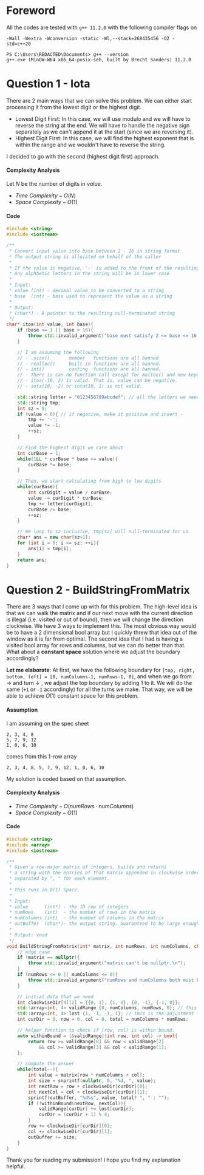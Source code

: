 # Foreword

All the codes are tested with `g++ 11.2.0` with the following compiler flags on 

```
-Wall -Wextra -Wconversion -static -Wl,--stack=268435456 -O2 -std=c++20
```

```
PS C:\Users\REDACTED\Documents> g++ --version
g++.exe (MinGW-W64 x86_64-posix-seh, built by Brecht Sanders) 11.2.0
```

# Question 1 - Iota

There are 2 main ways that we can solve this problem. We can either start processing it from the lowest digit or the highest digit. 

- Lowest Digit First: In this case, we will use modulo and we will have to reverse the string at the end. We will have to handle the negative sign separately as we can't append it at the start (since we are reversing it).
- Highest Digit First: In this case, we will find the highest exponent that is within the range and we wouldn't have to reverse the string.

I decided to go with the second (highest digit first) approach.

#### Complexity Analysis

Let $N$ be the number of digits in $value$. 

- $Time\ Complexity - O(N)$
- $Space\ Complexity - O(1)$

#### Code

```C++
#include <string>
#include <iostream>

/**
 * Convert input value into base between 2 - 16 in string format
 * The output string is allocated on behalf of the caller
 *
 * If the value is negative, '-' is added to the front of the resulting string.
 * Any alphbetic letters in the string will be in lower case
 *
 * Input:
 * value (int) - decimal value to be converted to a string
 * base  (int) - base used to represent the value as a string
 *
 * Output:
 * (char*) - A pointer to the resulting null-terminated string
 */
char* itoa(int value, int base){
    if (base <= 1 || base > 16){
        throw std::invalid_argument("base must satisfy 2 <= base <= 16 \n");
    }

    // I am assuming the following
    // - .size()       member   functions are all banned
    // - realloc()     built-in functions are all banned.
    // - int()         casting  functions are all banned.
    // - There is can no function call except for malloc() and new keyword
    // - itoa(-10, 2) is valid. That is, value can be negative.
    // - iota(10, -2) or iota(10, 1) is not valid.

    std::string letter = "0123456789abcdef"; // all the letters we need
    std::string tmp;
    int sz = 0;
    if (value < 0){ // if negative, make it positive and insert -
        tmp += '-';
        value *= -1;
        ++sz;
    }

    // Find the highest digit we care about
    int curBase = 1;
    while(1LL * curBase * base <= value){
        curBase *= base;
    }

    // Then, we start calculating from high to low digits
    while(curBase){
        int curDigit = value / curBase;
        value -= curDigit * curBase;
        tmp += letter[curDigit];
        curBase /= base;
        ++sz;
    }

    // We loop to sz inclusive, tmp[sz] will null-terminated for us
    char* ans = new char[sz+1];
    for (int i = 0; i <= sz; ++i){
        ans[i] = tmp[i];
    }
    return ans;
}
```





# Question 2 - BuildStringFromMatrix

There are 3 ways that I come up with for this problem. The high-level idea is that we can walk the matrix and if our next move with the current direction is illegal (i.e. visited or out of bound), then we will change the direction clockwise. We have 3 ways to implement this. The most obvious way would be to have a 2 dimensional bool array but I quickly threw that idea out of the window as it is far from optimal. The second idea that I had is having a visited bool array for rows and columns, but we can do better than that. What about a **constant space** solution where we adjust the boundary accordingly?

**Let me elaborate**: At first, we have the following boundary for `[top, right, bottom, left] = [0, numColumns-1, numRows-1, 0]`, and when we go from $\rightarrow$ and turn $\downarrow$ , we adjust the top boundary by adding 1 to it. We will do the same (`+1` or `-1` accordingly) for all the turns we make. That way, we will be able to achieve $O(1)$ constant space for this problem.

#### Assumption

I am assuming on the spec sheet

```
2, 3, 4, 8
5, 7, 9, 12
1, 0, 6, 10
```

comes from this 1-row array

```
2, 3, 4, 8, 5, 7, 9, 12, 1, 0, 6, 10
```

My solution is coded based on that assumption.

#### Complexity Analysis

- $Time\ Complexity - O(numRows \cdot numColumns)$
- $Space\ Complexity - O(1)$

#### Code

```C++
#include <string>
#include <array>
#include <iostream>

/**
 * Given a row-major matrix of integers, builds and returns
 * a string with the entries of that matrix appended in clockwise order
 * separated by ", " for each element.
 *
 * This runs in O(1) Space.
 *
 * Input:
 * value      (int*) - the 1D row of integers
 * numRows    (int)  - the number of rows in the matrix
 * numColumns (int)  - the number of columns in the matrix
 * outBuffer  (char*)- the output string. Guaranteed to be large enough to hold the answer.
 *
 * Output: void
 */
void BuildStringFromMatrix(int* matrix, int numRows, int numColumns, char* outBuffer){
    // edge case
    if (matrix == nullptr){
        throw std::invalid_argument("matrix can't be nullptr.\n");
    }
    if (numRows <= 0 || numColumns <= 0){
        throw std::invalid_argument("numRows and numColumns both must be positive.\n");
    }

    // initial data that we need
    int clockwiseDir[4][2] = {{0, 1}, {1, 0}, {0, -1}, {-1, 0}};
    std::array<int, 4> validRange {0, numColumns, numRows, 0}; // this is the boundary I elaborated on in the .md doc
    std::array<int, 4> lost {1, -1, -1, 1}; // this is the adjustment for boundary in each direction.
    int curDir = 0, row = 0, col = 0, total = numColumns * numRows;

    // helper function to check if (row, col) is within bound.
    auto withinBound = [&validRange](int row, int col) -> bool{
        return row >= validRange[0] && row < validRange[2]
            && col >= validRange[3] && col < validRange[1];
    };

    // compute the answer
    while(total--){
        int value = matrix[row * numColumns + col];
        int size = snprintf(nullptr, 0, "%d, ", value);
        int nextRow = row + clockwiseDir[curDir][0];
        int nextCol = col + clockwiseDir[curDir][1];
        sprintf(outBuffer, "%d%s", value, total? ", " : "");
        if (!withinBound(nextRow, nextCol)){
            validRange[curDir] += lost[curDir];
            curDir = (curDir + 1) % 4;
        }
        row += clockwiseDir[curDir][0];
        col += clockwiseDir[curDir][1];
        outBuffer += size;
    }
}

```

Thank you for reading my submission! I hope you find my explanation helpful.